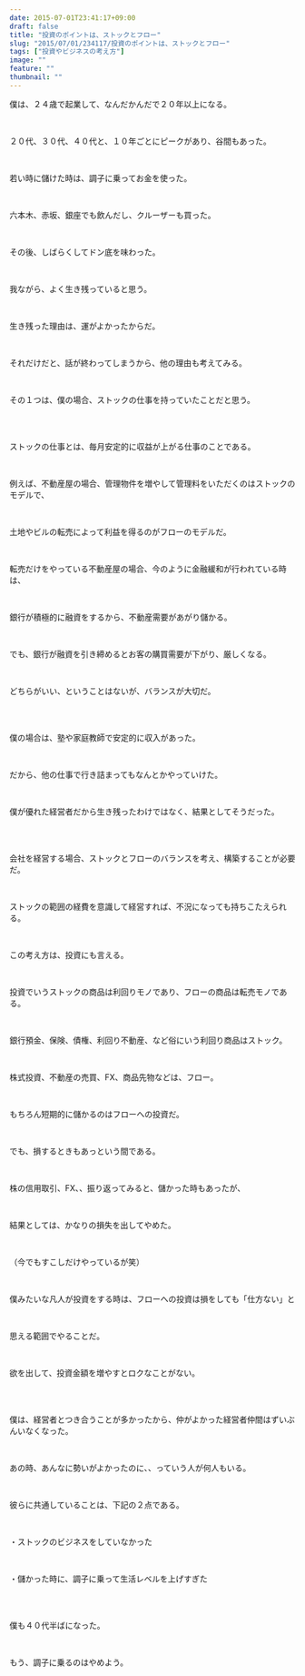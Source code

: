 ```yaml
---
date: 2015-07-01T23:41:17+09:00
draft: false
title: "投資のポイントは、ストックとフロー"
slug: "2015/07/01/234117/投資のポイントは、ストックとフロー"
tags: ["投資やビジネスの考え方"]
image: ""
feature: ""
thumbnail: ""
---
```

<p>僕は、２４歳で起業して、なんだかんだで２０年以上になる。</p><br/><p>２０代、３０代、４０代と、１０年ごとにピークがあり、谷間もあった。</p><br/><p>若い時に儲けた時は、調子に乗ってお金を使った。</p><br/><p>六本木、赤坂、銀座でも飲んだし、クルーザーも買った。</p><br/><p>その後、しばらくしてドン底を味わった。</p><br/><p>我ながら、よく生き残っていると思う。</p><br/><p>生き残った理由は、運がよかったからだ。</p><br/><p>それだけだと、話が終わってしまうから、他の理由も考えてみる。</p><br/><p>その１つは、僕の場合、ストックの仕事を持っていたことだと思う。</p><br/><br/><p>ストックの仕事とは、毎月安定的に収益が上がる仕事のことである。</p><br/><p>例えば、不動産屋の場合、管理物件を増やして管理料をいただくのはストックのモデルで、</p><br/><p>土地やビルの転売によって利益を得るのがフローのモデルだ。</p><br/><p>転売だけをやっている不動産屋の場合、今のように金融緩和が行われている時は、</p><br/><p>銀行が積極的に融資をするから、不動産需要があがり儲かる。</p><br/><p>でも、銀行が融資を引き締めるとお客の購買需要が下がり、厳しくなる。</p><br/><p>どちらがいい、ということはないが、バランスが大切だ。</p><br/><br/><p>僕の場合は、塾や家庭教師で安定的に収入があった。</p><br/><p>だから、他の仕事で行き詰まってもなんとかやっていけた。</p><br/><p>僕が優れた経営者だから生き残ったわけではなく、結果としてそうだった。</p><br/><br/><p>会社を経営する場合、ストックとフローのバランスを考え、構築することが必要だ。</p><br/><p>ストックの範囲の経費を意識して経営すれば、不況になっても持ちこたえられる。</p><br/><p>この考え方は、投資にも言える。</p><br/><p>投資でいうストックの商品は利回りモノであり、フローの商品は転売モノである。</p><br/><p>銀行預金、保険、債権、利回り不動産、など俗にいう利回り商品はストック。</p><br/><p>株式投資、不動産の売買、FX、商品先物などは、フロー。</p><br/><p>もちろん短期的に儲かるのはフローへの投資だ。</p><br/><p>でも、損するときもあっという間である。</p><br/><p>株の信用取引、FX、、振り返ってみると、儲かった時もあったが、</p><br/><p>結果としては、かなりの損失を出してやめた。</p><br/><p>（今でもすこしだけやっているが笑）</p><br/><p>僕みたいな凡人が投資をする時は、フローへの投資は損をしても「仕方ない」と</p><br/><p>思える範囲でやることだ。</p><br/><p>欲を出して、投資金額を増やすとロクなことがない。</p><br/><br/><p>僕は、経営者とつき合うことが多かったから、仲がよかった経営者仲間はずいぶんいなくなった。</p><br/><p>あの時、あんなに勢いがよかったのに、、っていう人が何人もいる。</p><br/><p>彼らに共通していることは、下記の２点である。</p><br/><p>・ストックのビジネスをしていなかった</p><br/><p>・儲かった時に、調子に乗って生活レベルを上げすぎた</p><br/><br/><p>僕も４０代半ばになった。</p><br/><p>もう、調子に乗るのはやめよう。</p><br/><br/>

